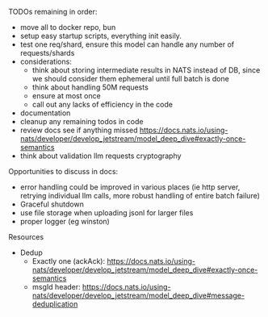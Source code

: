TODOs remaining in order:

- move all to docker repo, bun
- setup easy startup scripts, everything init easily.
- test one req/shard, ensure this model can handle any number of requests/shards
- considerations:
  - think about storing intermediate results in NATS instead of DB, since we should consider them ephemeral until full batch is done
  - think about handling 50M requests
  - ensure at most once
  - call out any lacks of efficiency in the code
- documentation
- cleanup any remaining todos in code
- review docs see if anything missed https://docs.nats.io/using-nats/developer/develop_jetstream/model_deep_dive#exactly-once-semantics
- think about validation llm requests cryptography

Opportunities to discuss in docs:

- error handling could be improved in various places (ie http server, retrying individual llm calls, more robust handling of entire batch failure)
- Graceful shutdown
- use file storage when uploading jsonl for larger files
- proper logger (eg winston)

Resources

- Dedup
  - Exactly one (ackAck): https://docs.nats.io/using-nats/developer/develop_jetstream/model_deep_dive#exactly-once-semantics
  - msgId header: https://docs.nats.io/using-nats/developer/develop_jetstream/model_deep_dive#message-deduplication

